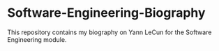 # Software-Engineering-Biography

This repository contains my biography on Yann LeCun for the Software Engineering module.
